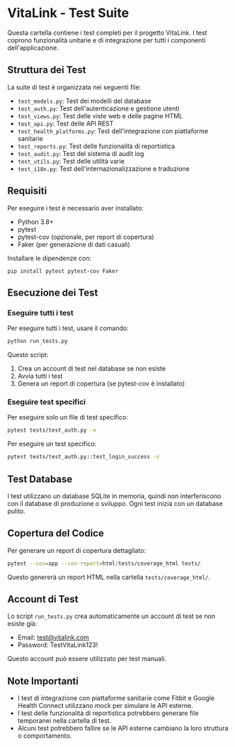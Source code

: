 # VitaLink - Test Suite

Questa cartella contiene i test completi per il progetto VitaLink. I test coprono funzionalità unitarie e di integrazione per tutti i componenti dell'applicazione.

## Struttura dei Test

La suite di test è organizzata nei seguenti file:

- `test_models.py`: Test dei modelli del database
- `test_auth.py`: Test dell'autenticazione e gestione utenti
- `test_views.py`: Test delle viste web e delle pagine HTML
- `test_api.py`: Test delle API REST
- `test_health_platforms.py`: Test dell'integrazione con piattaforme sanitarie
- `test_reports.py`: Test delle funzionalità di reportistica
- `test_audit.py`: Test del sistema di audit log
- `test_utils.py`: Test delle utilità varie
- `test_i18n.py`: Test dell'internazionalizzazione e traduzione

## Requisiti

Per eseguire i test è necessario aver installato:

- Python 3.8+
- pytest
- pytest-cov (opzionale, per report di copertura)
- Faker (per generazione di dati casuali)

Installare le dipendenze con:

```
pip install pytest pytest-cov Faker
```

## Esecuzione dei Test

### Eseguire tutti i test

Per eseguire tutti i test, usare il comando:

```bash
python run_tests.py
```

Questo script:
1. Crea un account di test nel database se non esiste
2. Avvia tutti i test
3. Genera un report di copertura (se pytest-cov è installato)

### Eseguire test specifici

Per eseguire solo un file di test specifico:

```bash
pytest tests/test_auth.py -v
```

Per eseguire un test specifico:

```bash
pytest tests/test_auth.py::test_login_success -v
```

## Test Database

I test utilizzano un database SQLite in memoria, quindi non interferiscono con il database di produzione o sviluppo. Ogni test inizia con un database pulito.

## Copertura del Codice

Per generare un report di copertura dettagliato:

```bash
pytest --cov=app --cov-report=html:tests/coverage_html tests/
```

Questo genererà un report HTML nella cartella `tests/coverage_html/`.

## Account di Test

Lo script `run_tests.py` crea automaticamente un account di test se non esiste già:

- Email: test@vitalink.com
- Password: TestVitaLink123!

Questo account può essere utilizzato per test manuali.

## Note Importanti

- I test di integrazione con piattaforme sanitarie come Fitbit e Google Health Connect utilizzano mock per simulare le API esterne.
- I test delle funzionalità di reportistica potrebbero generare file temporanei nella cartella di test.
- Alcuni test potrebbero fallire se le API esterne cambiano la loro struttura o comportamento.
